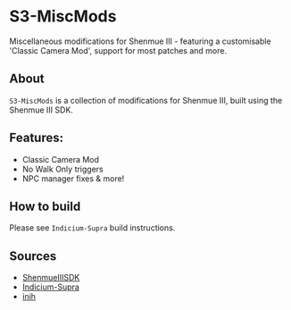 # S3-MiscMods

Miscellaneous modifications for Shenmue III - featuring a customisable 'Classic Camera Mod', support for most patches and more. 

## About

`S3-MiscMods` is a collection of modifications for Shenmue III, built using the Shenmue III SDK. 

## Features:
- Classic Camera Mod
- No Walk Only triggers
- NPC manager fixes & more!

## How to build

Please see `Indicium-Supra` build instructions.

## Sources
- [ShenmueIIISDK](https://github.com/LemonHaze420/ShenmueIIISDK)
- [Indicium-Supra](https://github.com/nefarius/Indicium-Supra)
- [inih](https://github.com/benhoyt/inih)
